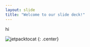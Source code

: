 ```yaml
---
layout: slide
title: "Welcome to our slide deck!"
---
```


hi

![jetpacktocat](https://octodex.github.com/images/jetpacktocat.png)
{: .center}
